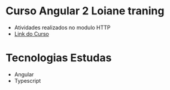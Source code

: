 # Curso Angular 2 Loiane traning
- Atividades realizados no modulo HTTP
- [Link do Curso](https://loiane.training/curso/angular)

# Tecnologias Estudas
- Angular
- Typescript
